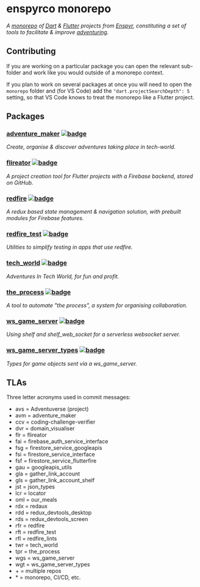 # enspyrco monorepo

*A [monorepo](https://en.wikipedia.org/wiki/Monorepo) of [Dart](https://dart.dev/) &amp; [Flutter](https://flutter.dev/) projects from [Enspyr](https://github.com/enspyrco), constituting a set of tools to facilitate & improve [adventuring](https://github.com/adventures-in/projects_summary).*

## Contributing

If you are working on a particular package you can open the relevant sub-folder and work like you would outside of a monorepo context.

If you plan to work on several packages at once you will need to open the `monorepo` folder and (for VS Code) add the `"dart.projectSearchDepth": 5` setting, so that VS Code knows to treat the monorepo like a Flutter project.

## Packages

### [adventure_maker](packages/adventures/README.md) [![badge](https://enspyrco-monorepo.web.app/coverage/adventure_maker/badge.png)](https://enspyrco-monorepo.web.app/coverage/adventure_maker/)

*Create, organise & discover adventures taking place in tech-world.*

### [flireator](packages/flireator/README.md) [![badge](https://enspyrco-monorepo.web.app/coverage/flireator/badge.png)](https://enspyrco-monorepo.web.app/coverage/flireator/)

*A project creation tool for Flutter projects with a Firebase backend, stored on GitHub.*

### [redfire](packages/redfire/README.md) [![badge](https://enspyrco-monorepo.web.app/coverage/redfire/badge.png)](https://enspyrco-monorepo.web.app/coverage/redfire/)

*A redux based state management & navigation solution, with prebuilt modules for Firebase features.*

### [redfire_test](packages/redfire_test/README.md) [![badge](https://enspyrco-monorepo.web.app/coverage/redfire_test/badge.png)](https://enspyrco-monorepo.web.app/coverage/redfire_test/)

*Utilities to simplify testing in apps that use redfire.*

### [tech_world](packages/tech_world/README.md) [![badge](https://enspyrco-monorepo.web.app/coverage/tech_world/badge.png)](https://enspyrco-monorepo.web.app/coverage/tech_world/)

*Adventures In Tech World, for fun and profit.*

### [the_process](packages/the_process/README.md) [![badge](https://enspyrco-monorepo.web.app/coverage/the_process/badge.png)](https://enspyrco-monorepo.web.app/coverage/the_process/)

*A tool to automate "the process", a system for organising collaboration.*

### [ws_game_server](packages/ws_game_server/README.md) [![badge](https://enspyrco-monorepo.web.app/coverage/ws_game_server/badge.png)](https://enspyrco-monorepo.web.app/coverage/ws_game_server/)

*Using shelf and shelf_web_socket for a serverless websocket server.*

### [ws_game_server_types](packages/ws_game_server_types/README.md) [![badge](https://enspyrco-monorepo.web.app/coverage/ws_game_server_types/badge.png)](https://enspyrco-monorepo.web.app/coverage/ws_game_server_types/)

*Types for game objects sent via a ws_game_server.*

## TLAs

Three letter acronyms used in commit messages:

- avs = Adventuverse (project)
- avm = adventure_maker
- ccv = coding-challenge-verifier
- dvr = domain_visualiser
- flr = flireator
- fai = firebase_auth_service_interface
- fsg = firestore_service_googleapis
- fsi = firestore_service_interface
- fsf = firestore_service_flutterfire
- gau = googleapis_utils
- gla = gather_link_account
- gls = gather_link_account_shelf
- jst = json_types
- lcr = locator
- oml = our_meals
- rdx = redaux
- rdd = redux_devtools_desktop
- rds = redux_devtools_screen
- rfr = redfire
- rft = redfire_test
- rfl = redfire_lints
- twr = tech_world
- tpr = the_process
- wgs = ws_game_server
- wgt = ws_game_server_types
- &plus; = multiple repos
- &ast; = monorepo, CI/CD, etc.
